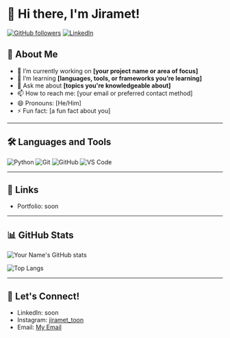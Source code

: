 # 👋 Hi there, I'm Jiramet!

[![GitHub followers](https://img.shields.io/github/followers/yourusername?label=Follow&style=social)](https://github.com/yourusername)
[![LinkedIn](https://img.shields.io/badge/-LinkedIn-blue?style=flat-square&logo=linkedin&logoColor=white&link=https://www.linkedin.com/in/yourlinkedinusername/)](https://www.linkedin.com/in/yourlinkedinusername/)

## 🚀 About Me
- 🔭 I’m currently working on **[your project name or area of focus]**
- 🌱 I’m learning **[languages, tools, or frameworks you’re learning]**
- 💬 Ask me about **[topics you're knowledgeable about]**
- 📫 How to reach me: [your email or preferred contact method]
- 😄 Pronouns: [He/Him]
- ⚡ Fun fact: [a fun fact about you]

---

## 🛠️ Languages and Tools
![Python](https://img.shields.io/badge/-Python-333333?style=flat&logo=python)
![Git](https://img.shields.io/badge/-Git-333333?style=flat&logo=git)
![GitHub](https://img.shields.io/badge/-GitHub-333333?style=flat&logo=github)
![VS Code](https://img.shields.io/badge/-VS%20Code-333333?style=flat&logo=visual-studio-code)

---

## 🔗 Links
- Portfolio: soon

---

## 📊 GitHub Stats
![Your Name's GitHub stats](https://github-readme-stats.vercel.app/api?username=yourusername&show_icons=true&theme=radical)

![Top Langs](https://github-readme-stats.vercel.app/api/top-langs/?username=yourusername&layout=compact&theme=radical)

---

## 🤝 Let's Connect!
- LinkedIn: soon
- Instagram: [jiramet_toon](https://www.instagram.com/jiramet_toon/)
- Email: [My Email](sendtocartoon@gmail.com)
